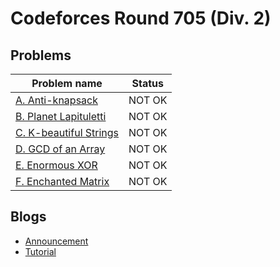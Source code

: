 # Codeforces Round 705 (Div. 2)

## Problems

|Problem name|Status|
|------------|---------|
| [A. Anti-knapsack](problems/A._Anti-knapsack.md)|NOT OK|
| [B. Planet Lapituletti](problems/B._Planet_Lapituletti.md)|NOT OK|
| [C. K-beautiful Strings](problems/C._K-beautiful_Strings.md)|NOT OK|
| [D. GCD of an Array](problems/D._GCD_of_an_Array.md)|NOT OK|
| [E. Enormous XOR](problems/E._Enormous_XOR.md)|NOT OK|
| [F. Enchanted Matrix](problems/F._Enchanted_Matrix.md)|NOT OK|
## Blogs

- [Announcement](blogs/Announcement.md)
- [Tutorial](blogs/Tutorial.md)
